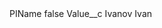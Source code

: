 <?xml version="1.0" encoding="UTF-8"?>
<CustomMetadata xmlns="http://soap.sforce.com/2006/04/metadata" xmlns:xsi="http://www.w3.org/2001/XMLSchema-instance" xmlns:xsd="http://www.w3.org/2001/XMLSchema">
    <label>PIName</label>
    <protected>false</protected>
    <values>
        <field>Value__c</field>
        <value xsi:type="xsd:string">Ivanov Ivan</value>
    </values>
</CustomMetadata>
